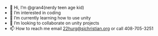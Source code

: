 - 👋 Hi, I’m @gran4(nerdy teen age kid)
- 👀 I’m interested in coding
- 🌱 I’m currently learning how to use unity
- 💞️ I’m looking to collaborate on unity projects
- 📫 How to reach me email 22hurg@sjchristian.org or call 408-705-3251

<!---
gran4/gran4 is a ✨ special ✨ repository because its `README.md` (this file) appears on your GitHub profile.
You can click the Preview link to take a look at your changes.
--->

